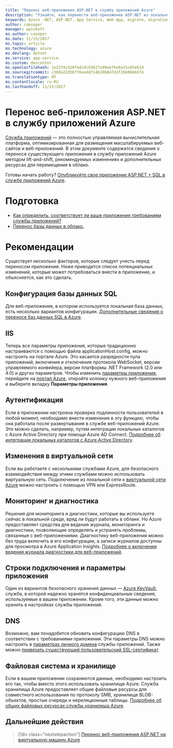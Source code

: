```yaml
---
title: "Перенос веб-приложения ASP.NET в службу приложений Azure"
description: "Узнайте, как перенести веб-приложение ASP.NET из локальной среды в службу приложений Azure."
keywords: Azure .NET, ASP.NET, App Service, Web App, migrate, migration
author: camsoper
manager: wpickett
ms.author: casoper
ms.date: 11/15/2017
ms.topic: article
ms.technology: azure
ms.devlang: dotnet
ms.service: app-service
ms.custom: devcenter
ms.openlocfilehash: 1e2274c428fedc8c65627a99ae7be8a15c85e610
ms.sourcegitcommit: c360a22d5bff6eedd714b28b847d2f26b06665f4
ms.translationtype: HT
ms.contentlocale: ru-RU
ms.lasthandoff: 11/15/2017
---
```

# <a name="migrate-an-aspnet-web-application-to-azure-app-service"></a>Перенос веб-приложения ASP.NET в службу приложений Azure

[Служба приложений](https://docs.microsoft.com/azure/app-service/app-service-web-overview#why-use-web-apps) — это полностью управляемая вычислительная платформа, оптимизированная для размещения масштабируемых веб-сайтов и веб-приложений. В этом документе содержатся сведения о переносе существующего приложения в службу приложений Azure методом lift-and-shift, рекомендуемых изменениях и дополнительных ресурсах для перемещения в облако.

Готовы начать работу? [Опубликуйте свое приложение ASP.NET + SQL в службе приложений Azure](https://go.microsoft.com/fwlink/?linkid=863214).

# <a name="preparation"></a>Подготовка   
* [Как определить, соответствует ли ваше приложение требованиям службы приложений?](https://azure.microsoft.com/downloads/migration-assistant/)
* [Перенос базы данных в облако.](https://go.microsoft.com/fwlink/?linkid=863217)

# <a name="considerations"></a>Рекомендации
Существует несколько факторов, которые следует учесть перед переносом приложения. Ниже приводится список потенциальных изменений, которые может потребоваться внести в приложение, и объясняется, как это сделать.

## <a name="sql-database-configuration"></a>Конфигурация базы данных SQL
Для веб-приложения, в котором используется локальная база данных, есть несколько вариантов конфигурации. [Дополнительные сведения о переносе баз данных SQL в Azure](https://go.microsoft.com/fwlink/?linkid=863217).

## <a name="iis"></a>IIS
Теперь все параметры приложения, которые традиционно настраиваются с помощью файла applicationHost.config, можно настроить на портале Azure. Это касается разрядности пула приложений, включения и отключения протокола WebSocket, версии управляемого конвейера, версии платформы .NET Framework (2.0 или 4.0) и других параметров. Чтобы изменить [параметры приложения](https://docs.microsoft.com/en-us/azure/app-service/web-sites-configure), перейдите на [портал Azure](https://portal.azure.com), откройте колонку нужного веб-приложения и выберите вкладку **Параметры приложения**.

## <a name="authentication"></a>Аутентификация
Если в приложении настроена проверка подлинности пользователей в любой момент, необходимо внести изменения в эту функцию, чтобы она работала после развертывания в службе веб-приложений Azure. Это можно сделать, например, путем интеграции локальных каталогов с Azure Active Directory при помощи Azure AD Connect. [Подробнее об интеграции локальных каталогов с Azure Active Directory](https://docs.microsoft.com/azure/active-directory/connect/active-directory-aadconnect).

## <a name="virtual-network-modification"></a>Изменения в виртуальной сети
Если вы работаете с несколькими службами Azure, для безопасного взаимодействия между этими службами можно использовать виртуальную сеть. Подключение из локальной сети к [виртуальной сети Azure](https://docs.microsoft.com/en-us/azure/app-service/web-sites-integrate-with-vnet) можно настроить с помощью VPN или ExpressRoute.

## <a name="monitoring-and-diagnostics"></a>Мониторинг и диагностика
Решения для мониторинга и диагностики, которые вы используете сейчас в локальной среде, вряд ли будут работать в облаке. Но Azure предоставляет средства для ведения журнала, мониторинга и диагностики, позволяющие определять и устранять проблемы, связанные с веб-приложениями. Диагностику веб-приложения можно без труда включить в его конфигурации, а записи журналов доступны для просмотра в Azure Application Insights. [Подробнее о включении ведения журнала диагностики для веб-приложений](https://docs.microsoft.com/azure/app-service/web-sites-enable-diagnostic-log).

## <a name="connection-strings-and-application-settings"></a>Строки подключения и параметры приложения
Один из вариантов безопасного хранения данных — [Azure KeyVault](https://docs.microsoft.com/azure/key-vault/), служба, в которой надежно хранятся конфиденциальные сведения, используемые в вашем приложении. Кроме того, эти данные можно хранить в настройках службы приложений.

## <a name="dns"></a>DNS
Возможно, вам понадобится обновить конфигурацию DNS в соответствии с требованиями приложения. Эти параметры DNS можно настроить в [параметрах личного домена](https://docs.microsoft.com/azure/app-service/app-service-web-tutorial-custom-domain) службы приложений. Также можно [привязать существующий пользовательский SSL-сертификат](https://docs.microsoft.com/en-us/azure/app-service/app-service-web-tutorial-custom-ssl).

## <a name="file-system-and-storage"></a>Файловая система и хранилище
Если в вашем приложении сохраняются данные, необходимо настроить его так, чтобы вместо этого использовать хранилище Azure. Служба хранилища Azure предоставляет общие файловые ресурсы для совместного использования по протоколу SMB, хранилище BLOB-объектов, простые очереди и нереляционные таблицы. [Подробнее об общих файловых ресурсах службы хранилища Azure](https://docs.microsoft.com/azure/storage/files/storage-files-introduction).

## <a name="next-steps"></a>Дальнейшие действия

> [!div class="nextstepaction"]
> [Перенос веб-приложения ASP.NET на виртуальную машину Azure](dotnet-howto-migrate-to-vm.md)
